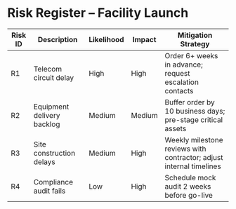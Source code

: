 # Risk Register – Facility Launch

| Risk ID | Description | Likelihood | Impact | Mitigation Strategy |
|--------|-------------|------------|--------|---------------------|
| R1     | Telecom circuit delay | High | High | Order 6+ weeks in advance; request escalation contacts |
| R2     | Equipment delivery backlog | Medium | Medium | Buffer order by 10 business days; pre-stage critical assets |
| R3     | Site construction delays | Medium | High | Weekly milestone reviews with contractor; adjust internal timelines |
| R4     | Compliance audit fails | Low | High | Schedule mock audit 2 weeks before go-live |